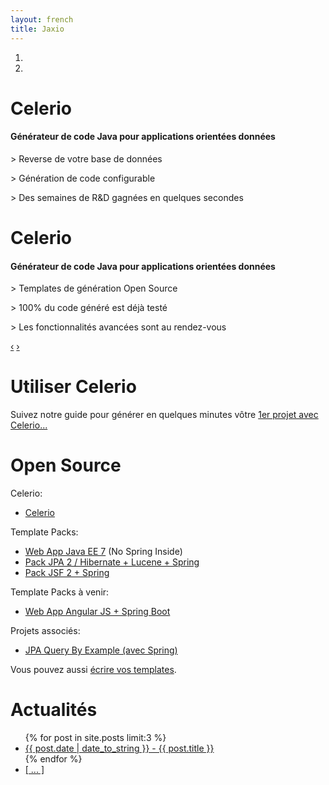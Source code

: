 ```yaml
---
layout: french
title: Jaxio
---
```


<div id="myCarousel" class="carousel slide hero-unit">
  <ol class="carousel-indicators">
    <li data-target="#myCarousel" data-slide-to="0" class="active"></li>
    <li data-target="#myCarousel" data-slide-to="1"></li>
  </ol>
  <!-- Carousel items -->
  <div class="carousel-inner">
    <div class="active item">
	    <h1>Celerio</h1>
		<h4>Générateur de code Java pour applications orientées données</h4>
		<div class="carousel-caption">
			<p>&gt; Reverse de votre base de données</p>
			<p>&gt; Génération de code configurable</p>
			<p>&gt; Des semaines de R&amp;D gagnées en quelques secondes</p>
		</div>
    </div>
    <div class="item">
	    <h1>Celerio</h1>
		<h4>Générateur de code Java pour applications orientées données</h4>
		<div class="carousel-caption">
			<p>&gt; Templates de génération Open Source</p>
			<p>&gt; 100% du code généré est déjà testé</p>
			<p>&gt; Les fonctionnalités avancées sont au rendez-vous</p>
		</div>	
    </div>
  </div>
  <!-- Carousel nav -->
  <a class="carousel-control left" href="#myCarousel" data-slide="prev">&lsaquo;</a>
  <a class="carousel-control right" href="#myCarousel" data-slide="next">&rsaquo;</a>
  
</div>

<script type="text/javascript">
$('.carousel').carousel({
  interval: 10000
});
</script>

<!-- Example row of columns -->
<div class="row">
<div class="span4">
	<h1>Utiliser Celerio</h1>
	<p>
        Suivez notre guide pour générer en quelques minutes vôtre <a href="/documentation/celerio/installation.html">1er projet avec Celerio...</a>
	</p>
</div>
<div class="span4">
	<h1>Open Source</h1>
	<p>
	     Celerio:
	     <ul>
	        <li><a href="https://github.com/jaxio/celerio">Celerio</a></li>	     
         </ul>
	     Template Packs:
	     <ul>
	        <li><a href="https://github.com/jaxio/javaee-lab">Web App Java EE 7</a> (No Spring Inside)</li>
	        <li><a href="https://github.com/jaxio/pack-backend-jpa">Pack JPA 2 / Hibernate + Lucene + Spring</a></li>
	        <li><a href="https://github.com/jaxio/pack-jsf2-spring-conversation">Pack JSF 2 + Spring</a></li>
         </ul>
         Template Packs à venir:
         <ul>
	        <li><a href="https://github.com/jaxio/angular-lab">Web App Angular JS + Spring Boot</a></li>
	     </ul>
	     Projets associés:
         <ul>
	        <li><a href="https://github.com/jaxio/jpa-query-by-example">JPA Query By Example (avec Spring)</a></li>
         </ul>
	</p>
	<p>
        Vous pouvez aussi <a href="/documentation/celerio/templates.html">écrire vos templates</a>.
	</p>
</div>
<div class="span4">
	<h1>Actualités</h1>
	<ul>
    {% for post in site.posts limit:3 %}
    	<li><a href="{{ post.url }}">{{ post.date | date_to_string }} - {{ post.title }}</a></li>
	{% endfor %}
		<li><a href="actualites.html"> [ ... ] </a></li>
	</ul>
	<p>
</div>
</div>
